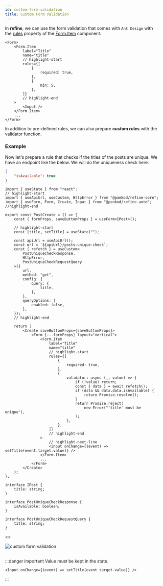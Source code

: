 ```yaml
---
id: custom-form-validation
title: Custom Form Validation
---
```


In **refine**, we can use the form validation that comes with `Ant Design` with the [rules](https://ant.design/components/form/#Rule) property of the [Form.Item](https://ant.design/components/form/#Form.Item) component.

```tsx
<Form>
    <Form.Item
        label="Title"
        name="title"
        // highlight-start
        rules={[
            {
                required: true,
            },
            {
                min: 5,
            },
        ]}
        // highlight-end
    >
        <Input />
    </Form.Item>
    ...
</Form>
```

In addition to pre-defined rules, we can also prepare **custom rules** with the validator function.

### Example

Now let's prepare a rule that checks if the titles of the posts are unique. We have an endpoint like the below. We will do the uniqueness check here.

```json title="https://api.fake-rest.refine.dev/posts-unique-check?title=Example"
{
    "isAvailable": true
}
```

```tsx
import { useState } from "react";
// highlight-start
import { useApiUrl, useCustom, HttpError } from "@pankod/refine-core";
import { useForm, Form, Create, Input } from "@pankod/refine-antd";
//highlight-end

export const PostCreate = () => {
    const { formProps, saveButtonProps } = useForm<IPost>();

    // highlight-start
    const [title, setTitle] = useState("");

    const apiUrl = useApiUrl();
    const url = `${apiUrl}/posts-unique-check`;
    const { refetch } = useCustom<
        PostUniqueCheckResponse,
        HttpError,
        PostUniqueCheckRequestQuery
    >({
        url,
        method: "get",
        config: {
            query: {
                title,
            },
        },
        queryOptions: {
            enabled: false,
        },
    });
    // highlight-end

    return (
        <Create saveButtonProps={saveButtonProps}>
            <Form {...formProps} layout="vertical">
                <Form.Item
                    label="Title"
                    name="title"
                    // highlight-start
                    rules={[
                        {
                            required: true,
                        },
                        {
                            validator: async (_, value) => {
                                if (!value) return;
                                const { data } = await refetch();
                                if (data && data.data.isAvailable) {
                                    return Promise.resolve();
                                }
                                return Promise.reject(
                                    new Error("'title' must be unique"),
                                );
                            },
                        },
                    ]}
                    // highlight-end
                >
                    // highlight-next-line
                    <Input onChange={(event) => setTitle(event.target.value)} />
                </Form.Item>
                ...
            </Form>
        </Create>
    );
};

interface IPost {
    title: string;
}

interface PostUniqueCheckResponse {
    isAvailable: boolean;
}

interface PostUniqueCheckRequestQuery {
    title: string;
}
```

<>

<div class="img-container">
    <div class="window">
        <div class="control red"></div>
        <div class="control orange"></div>
        <div class="control green"></div>
    </div>
    <img src="https://refine.ams3.cdn.digitaloceanspaces.com/website/static/img/examples/form/custom-form-validation.gif" alt="custom form validation" />
</div>
<br/>
</>

:::danger important
Value must be kept in the state.

```tsx
<Input onChange={(event) => setTitle(event.target.value)} />
```

:::

